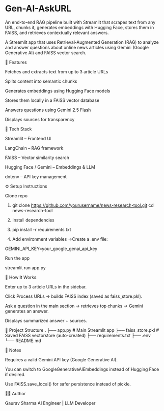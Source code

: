 # Gen-AI-AskURL
An end-to-end RAG pipeline built with Streamlit that scrapes text from any URL, chunks it, generates embeddings with Hugging Face, stores them in FAISS, and retrieves contextually relevant answers.


A Streamlit app that uses Retrieval-Augmented Generation (RAG) to analyze and answer questions about online news articles using Gemini (Google Generative AI) and FAISS vector search.

🚀 Features

Fetches and extracts text from up to 3 article URLs

Splits content into semantic chunks

Generates embeddings using Hugging Face models

Stores them locally in a FAISS vector database

Answers questions using Gemini 2.5 Flash

Displays sources for transparency

🧠 Tech Stack

Streamlit – Frontend UI

LangChain – RAG framework

FAISS – Vector similarity search

Hugging Face / Gemini – Embeddings & LLM

dotenv – API key management

⚙️ Setup Instructions

Clone repo
1) git clone https://github.com/yourusername/news-research-tool.git
cd news-research-tool

2) Install dependencies

3) pip install -r requirements.txt


4) Add environment variables
->Create a .env file:

GEMINI_API_KEY=your_google_genai_api_key


Run the app

streamlit run app.py

🧩 How It Works

Enter up to 3 article URLs in the sidebar.

Click Process URLs → builds FAISS index (saved as faiss_store.pkl).

Ask a question in the main section → retrieves top chunks → Gemini generates an answer.

Displays summarized answer + sources.

📁 Project Structure
.
├── app.py               # Main Streamlit app
├── faiss_store.pkl      # Saved FAISS vectorstore (auto-created)
├── requirements.txt
├── .env
└── README.md

🔑 Notes

Requires a valid Gemini API key (Google Generative AI).

You can switch to GoogleGenerativeAIEmbeddings instead of Hugging Face if desired.

Use FAISS.save_local() for safer persistence instead of pickle.

🧑‍💻 Author

Gaurav Sharma
AI Engineer | LLM Developer